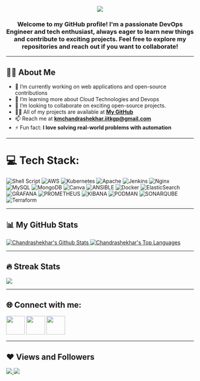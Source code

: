 <p align="center">
  <a href="https://github.com/KMChandrashekhar">
    <img src="https://readme-typing-svg.herokuapp.com/?lines=Hi,%20I'm%20Chandrashekhar%20👋;&font=Pacifico&center=true&width=650&height=120&color=58a6ff&vCenter=true&size=45">
  </a>
</p>

<h3 align="center">Welcome to my GitHub profile! I'm a passionate DevOps Engineer and tech enthusiast, always eager to learn new things and contribute to exciting projects. Feel free to explore my repositories and reach out if you want to collaborate!</h3>

---

## 🙋‍♂️ About Me

- 🔭 I’m currently working on web applications and open-source contributions 
- 🌱 I’m learning more about Cloud Technologies and Devops
- 👯 I’m looking to collaborate on exciting open-source projects.
- 👨‍💻 All of my projects are available at **[My GitHub](https://github.com/KMChandrashekhar)**  
- 📫 Reach me at **kmchandrashekhar.iitkgp@gmail.com**  
- ⚡ Fun fact: **I love solving real-world problems with automation**  

---

# 💻 Tech Stack:
![Shell Script](https://img.shields.io/badge/shell_script-%23121011.svg?style=for-the-badge&logo=gnu-bash&logoColor=white) 
![AWS](https://img.shields.io/badge/AWS-%23FF9900.svg?style=for-the-badge&logo=amazon-aws&logoColor=white) 
![Kubernetes](https://img.shields.io/badge/kubernetes-%23326ce5.svg?style=for-the-badge&logo=kubernetes&logoColor=white) 
![Apache](https://img.shields.io/badge/apache-%23D42029.svg?style=for-the-badge&logo=apache&logoColor=white) 
![Jenkins](https://img.shields.io/badge/jenkins-%232C5263.svg?style=for-the-badge&logo=jenkins&logoColor=white) 
![Nginx](https://img.shields.io/badge/nginx-%23009639.svg?style=for-the-badge&logo=nginx&logoColor=white) 
![MySQL](https://img.shields.io/badge/mysql-%2300000f.svg?style=for-the-badge&logo=mysql&logoColor=white) 
![MongoDB](https://img.shields.io/badge/MongoDB-%234ea94b.svg?style=for-the-badge&logo=mongodb&logoColor=white) 
![Canva](https://img.shields.io/badge/Canva-%2300C4CC.svg?style=for-the-badge&logo=Canva&logoColor=white) 
![ANSIBLE](https://img.shields.io/badge/ansible-%231A1918.svg?style=for-the-badge&logo=ansible&logoColor=white) 
![Docker](https://img.shields.io/badge/docker-%230db7ed.svg?style=for-the-badge&logo=docker&logoColor=white) 
![ElasticSearch](https://img.shields.io/badge/-ElasticSearch-005571?style=for-the-badge&logo=elasticsearch) 
![GRAFANA](https://img.shields.io/badge/grafana-F46800.svg?style=for-the-badge&logo=grafana&logoColor=white&color=%23F46800) 
![PROMETHEUS](https://img.shields.io/badge/prometheus-E6522C.svg?style=for-the-badge&logo=prometheus&logoColor=white&color=%23E6522C) 
![KIBANA](https://img.shields.io/badge/kibana-005571.svg?style=for-the-badge&logo=kibana&logoColor=white&color=%23005571) 
![PODMAN](https://img.shields.io/badge/podman-892CA0.svg?style=for-the-badge&logo=podman&logoColor=white) 
![SONARQUBE](https://img.shields.io/badge/sonarqube-4E9BCD.svg?style=for-the-badge&logo=sonarqube&logoColor=white&color=%234E9BCD) 
![Terraform](https://img.shields.io/badge/terraform-%235835CC.svg?style=for-the-badge&logo=terraform&logoColor=white)

---

## 📊 My GitHub Stats

<p align="left">
  <a href="https://github.com/KMChandrashekhar">
    <img alt="Chandrashekhar's Github Stats" src="https://github-readme-stats.vercel.app/api?username=KMChandrashekhar&show_icons=true&count_private=true&theme=react&hide_border=true&bg_color=0D1117"/>
  </a>
  <a href="https://github.com/KMChandrashekhar">
    <img alt="Chandrashekhar's Top Languages" src="https://github-readme-stats.vercel.app/api/top-langs/?username=KMChandrashekhar&langs_count=8&layout=compact&theme=react&hide_border=true&bg_color=0D1117"/>
  </a>
</p>

---

## 🔥 Streak Stats

<p align="left">
  <a href="https://github.com/KMChandrashekhar">
    <img src="https://github-readme-streak-stats.herokuapp.com/?user=KMChandrashekhar&theme=black-ice&hide_border=true&stroke=0000&background=060A0CD0"/>
  </a>
</p>

---

## 🌐 Connect with me:

<p align="left">
<a href="https://www.linkedin.com/in/chandrashekhar-k-m-67a28140"><img src="https://img.icons8.com/fluency/2x/linkedin.png" height="50px"/></a>
<a href="mailto:kmchandrashekhar.iitkgp@gmail.com"><img src="https://img.icons8.com/color/2x/gmail.png" height="50px"/></a>
<a href="https://github.com/KMChandrashekhar"><img src="https://user-images.githubusercontent.com/91791257/235086411-9ec7aa5e-c095-44ce-b9e6-57b3bc3fead2.png" height="50px"/></a>
</p>

---

## ❤ Views and Followers
<a href="https://github.com/KMChandrashekhar/github-profile-views-counter">
    <img src="https://komarev.com/ghpvc/?username=KMChandrashekhar">
</a>
<a href="https://github.com/KMChandrashekhar?tab=followers"><img src="https://img.shields.io/github/followers/KMChandrashekhar?label=Followers&style=social"></a>
